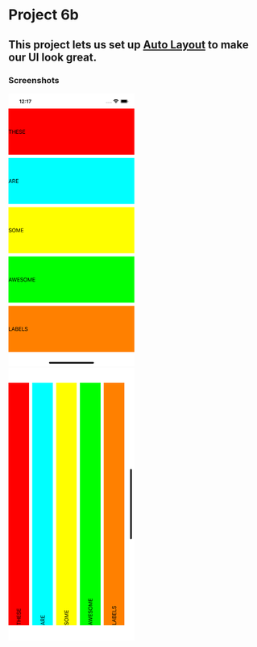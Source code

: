# Project 6b

## This project lets us set up [Auto Layout](https://www.hackingwithswift.com/articles/140/the-auto-layout-cheat-sheet) to make our UI look great.

### Screenshots

<img src="https://github.com/deathlezz/100-Days-of-Swift/blob/main/Projects/07-Project6/Project6b/Screenshots/Screenshot1.png" width=250> ‎ <img src="https://github.com/deathlezz/100-Days-of-Swift/blob/main/Projects/07-Project6/Project6b/Screenshots/Screenshot2.png" width=250>
